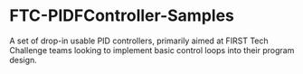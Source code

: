 # FTC-PIDFController-Samples
A set of drop-in usable PID controllers, primarily aimed at FIRST Tech Challenge teams looking to implement basic control loops into their program design.

